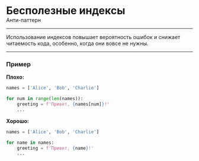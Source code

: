 
<div>
    <h1 style="margin: 0;">Бесполезные индексы</h1>
    <p style="margin: 0;">Анти-паттерн</p>
</div>

***

Использование индексов повышает вероятность ошибок и снижает читаемость кода, особенно, когда они вовсе не нужны.

***

### Пример 

**Плохо:**
```python
names = ['Alice', 'Bob', 'Charlie']

for num in range(len(names)):
    greeting = f'Привет, {names[num]}!'
    ...
```
**Хорошо:**
```python
names = ['Alice', 'Bob', 'Charlie']

for name in names:
    greeting = f'Привет, {name}!'
    ...
```

